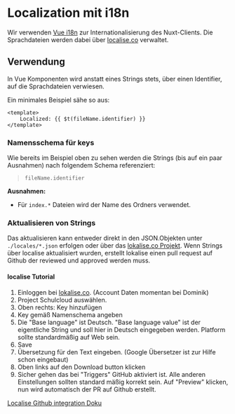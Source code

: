 # Localization mit i18n

Wir verwenden [Vue i18n](http://kazupon.github.io/vue-i18n) zur Internationalisierung des Nuxt-Clients. Die Sprachdateien werden dabei über [localise.co](https://lokalise.co) verwaltet.

## Verwendung

In Vue Komponenten wird anstatt eines Strings stets, über einen Identifier, auf die Sprachdateien verwiesen.

Ein minimales Beispiel sähe so aus:

```vue{2}
<template>
	Localized: {{ $t(fileName.identifier) }}
</template>
```

### Namensschema für keys

Wie bereits im Beispiel oben zu sehen werden die Strings (bis auf ein paar Ausnahmen) nach folgendem Schema referenziert:

> `fileName.identifier`

**Ausnahmen:**

- Für `index.*` Dateien wird der Name des Ordners verwendet.

### Aktualisieren von Strings

Das aktualisieren kann entweder direkt in den JSON.Objekten unter `./locales/*.json` erfolgen oder über das [lokalise.co Projekt](https://lokalise.co). Wenn Strings über localise aktualisiert wurden, erstellt lokalise einen pull request auf Github der reviewed und approved werden muss.

#### localise Tutorial

1. Einloggen bei [lokalise.co](https://lokalise.co/). (Account Daten momentan bei Dominik)
2. Project Schulcloud auswählen.
3. Oben rechts: Key hinzufügen
4. Key gemäß Namenschema angeben
5. Die "Base language" ist Deutsch. "Base language value" ist der eigentliche String und soll hier in Deutsch eingegeben werden. Platform sollte standardmäßig auf Web sein.
6. Save
7. Übersetzung für den Text eingeben. (Google Übersetzer ist zur Hilfe schon eingebaut)
8. Oben links auf den Download button klicken
9. Sicher gehen das bei "Triggers" GitHub aktiviert ist. Alle anderen Einstellungen sollten standard mäßig korrekt sein. Auf "Preview" klicken, nun wird automatisch der PR auf Github erstellt.

[Localise Github integration Doku](https://docs.lokalise.co/en/articles/1684090-github)
